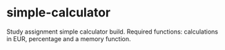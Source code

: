 # simple-calculator
Study assignment simple calculator build. Required functions: calculations in EUR, percentage and a memory function.
